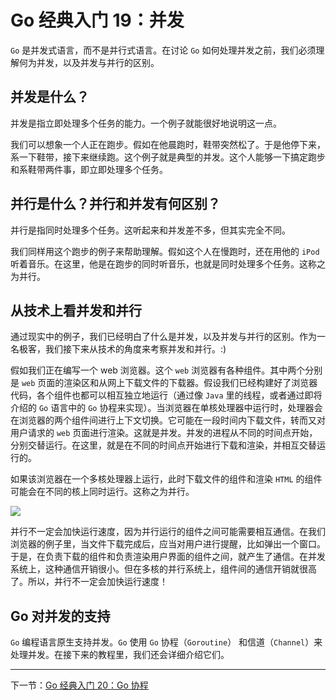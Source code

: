 # Go 经典入门 19：并发

`Go` 是并发式语言，而不是并行式语言。在讨论 `Go` 如何处理并发之前，我们必须理解何为并发，以及并发与并行的区别。

## 并发是什么？

并发是指立即处理多个任务的能力。一个例子就能很好地说明这一点。

我们可以想象一个人正在跑步。假如在他晨跑时，鞋带突然松了。于是他停下来，系一下鞋带，接下来继续跑。这个例子就是典型的并发。这个人能够一下搞定跑步和系鞋带两件事，即立即处理多个任务。

## 并行是什么？并行和并发有何区别？

并行是指同时处理多个任务。这听起来和并发差不多，但其实完全不同。

我们同样用这个跑步的例子来帮助理解。假如这个人在慢跑时，还在用他的 `iPod` 听着音乐。在这里，他是在跑步的同时听音乐，也就是同时处理多个任务。这称之为并行。

## 从技术上看并发和并行

通过现实中的例子，我们已经明白了什么是并发，以及并发与并行的区别。作为一名极客，我们接下来从技术的角度来考察并发和并行。:)

假如我们正在编写一个 web 浏览器。这个 `web` 浏览器有各种组件。其中两个分别是 `web` 页面的渲染区和从网上下载文件的下载器。假设我们已经构建好了浏览器代码，各个组件也都可以相互独立地运行（通过像 `Java` 里的线程，或者通过即将介绍的 `Go` 语言中的 `Go` 协程来实现）。当浏览器在单核处理器中运行时，处理器会在浏览器的两个组件间进行上下文切换。它可能在一段时间内下载文件，转而又对用户请求的 `web` 页面进行渲染。这就是并发。并发的进程从不同的时间点开始，分别交替运行。在这里，就是在不同的时间点开始进行下载和渲染，并相互交替运行的。

如果该浏览器在一个多核处理器上运行，此时下载文件的组件和渲染 `HTML` 的组件可能会在不同的核上同时运行。这称之为并行。

![](../images/55F89A8B282D2A5820A3A1D059251FF0.png)

并行不一定会加快运行速度，因为并行运行的组件之间可能需要相互通信。在我们浏览器的例子里，当文件下载完成后，应当对用户进行提醒，比如弹出一个窗口。于是，在负责下载的组件和负责渲染用户界面的组件之间，就产生了通信。在并发系统上，这种通信开销很小。但在多核的并行系统上，组件间的通信开销就很高了。所以，并行不一定会加快运行速度！

## Go 对并发的支持

`Go` 编程语言原生支持并发。`Go` 使用 `Go` 协程（`Goroutine`） 和信道（`Channel`）来处理并发。在接下来的教程里，我们还会详细介绍它们。

---

下一节：[Go 经典入门 20：Go 协程](https://github.com/kaindy7633/blog/blob/main/golang/Go%E7%BB%8F%E5%85%B8%E5%85%A5%E9%97%A820%EF%BC%9AGo%E5%8D%8F%E7%A8%8B.md)

